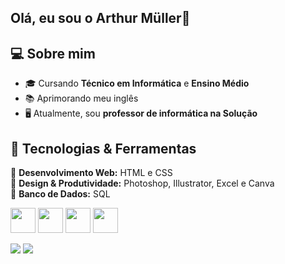 ## Olá, eu sou o Arthur Müller👋

## 💻 Sobre mim  
- 🎓 Cursando **Técnico em Informática** e **Ensino Médio**  
- 📚 Aprimorando meu inglês  
- 🖥️ Atualmente, sou **professor de informática na Solução**

## 🚀 Tecnologias & Ferramentas  
🔹 **Desenvolvimento Web:** HTML e CSS<br>
🔹 **Design & Produtividade:** Photoshop, Illustrator, Excel e Canva     
🔹 **Banco de Dados:** SQL  

<p align="left">
  <img src="https://cdn.jsdelivr.net/gh/devicons/devicon/icons/html5/html5-original.svg" width="40" height="40"/>
  <img src="https://cdn.jsdelivr.net/gh/devicons/devicon/icons/css3/css3-original.svg" width="40" height="40"/>
  <!--<img src="https://cdn.jsdelivr.net/gh/devicons/devicon/icons/javascript/javascript-original.svg" width="40" height="40"/>-->
  <img src="https://cdn.jsdelivr.net/gh/devicons/devicon/icons/photoshop/photoshop-line.svg" width="40" height="40"/>
 <img src="https://cdn.jsdelivr.net/gh/devicons/devicon@latest/icons/mysql/mysql-plain-wordmark.svg"  width="40" height="40"/>
</p>

<div>
  <a href="https://www.instagram.com/arthur_muller_g/"><img src="https://img.shields.io/badge/Instagram-E4405F?style=for-the-badge&logo=instagram&logoColor=white" target="_blanck"></a>
  <a href="https://www.linkedin.com/in/arthurmullerg"><img src="https://img.shields.io/badge/LinkedIn-0077B5?style=for-the-badge&logo=linkedin&logoColor=whit" target="_blanck"></a>

</div>

